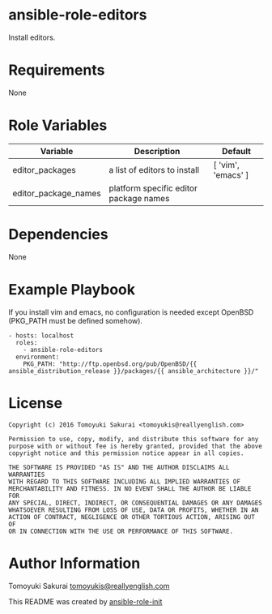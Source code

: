 # ansible-role-editors

Install editors.

# Requirements

None

# Role Variables

| Variable | Description | Default |
|----------|-------------|---------|
| editor\_packages | a list of editors to install | [ 'vim', 'emacs' ] |
| editor\_package\_names | platform specific editor package names |


# Dependencies

None

# Example Playbook

If you install vim and emacs, no configuration is needed except OpenBSD (PKG\_PATH must be defined somehow).

    - hosts: localhost
      roles:
        - ansible-role-editors
      environment:
        PKG_PATH: "http://ftp.openbsd.org/pub/OpenBSD/{{ ansible_distribution_release }}/packages/{{ ansible_architecture }}/"

# License

```
Copyright (c) 2016 Tomoyuki Sakurai <tomoyukis@reallyenglish.com>

Permission to use, copy, modify, and distribute this software for any
purpose with or without fee is hereby granted, provided that the above
copyright notice and this permission notice appear in all copies.

THE SOFTWARE IS PROVIDED "AS IS" AND THE AUTHOR DISCLAIMS ALL WARRANTIES
WITH REGARD TO THIS SOFTWARE INCLUDING ALL IMPLIED WARRANTIES OF
MERCHANTABILITY AND FITNESS. IN NO EVENT SHALL THE AUTHOR BE LIABLE FOR
ANY SPECIAL, DIRECT, INDIRECT, OR CONSEQUENTIAL DAMAGES OR ANY DAMAGES
WHATSOEVER RESULTING FROM LOSS OF USE, DATA OR PROFITS, WHETHER IN AN
ACTION OF CONTRACT, NEGLIGENCE OR OTHER TORTIOUS ACTION, ARISING OUT OF
OR IN CONNECTION WITH THE USE OR PERFORMANCE OF THIS SOFTWARE.
```

# Author Information

Tomoyuki Sakurai <tomoyukis@reallyenglish.com>

This README was created by [ansible-role-init](https://gist.github.com/trombik/d01e280f02c78618429e334d8e4995c0)
